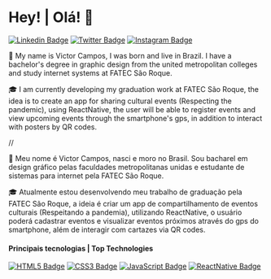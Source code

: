 # Hey! | Olá! 👋

[![Linkedin Badge](https://img.shields.io/badge/-Victor_Campos-0e76a8?style=flat&labelColor=0e76a8&logo=linkedin&logoColor=white&link=https://www.linkedin.com/in/victor-campos-54217516b/)](https://www.linkedin.com/in/victor-campos-54217516b/) 
[![Twitter Badge](https://img.shields.io/badge/-@v__cmps-00acee?style=flat&labelColor=00acee&logo=twitter&logoColor=white&link=https://twitter.com/v_cmpsm)](https://twitter.com/v_cmpsm) 
[![Instagram Badge](https://img.shields.io/badge/-@v__cmps-de1b85?style=flate&labelColor=de1b85&logo=instagram&logoColor=white&link=https://instagram.com/v_cmps)](https://instagram.com/v_cmps) 

👦 My name is Victor Campos, I was born and live in Brazil. I have a bachelor's degree in graphic design from the united metropolitan colleges and study internet systems at FATEC São Roque.

🎓 I am currently developing my graduation work at FATEC São Roque, the idea is to create an app for sharing cultural events (Respecting the pandemic), using ReactNative, the user will be able to register events and view upcoming events through the smartphone's gps, in addition to interact with posters by QR codes.

//

👦  Meu nome é Victor Campos, nasci e moro no Brasil. Sou bacharel em design gráfico pelas faculdades metropolitanas unidas e estudante de sistemas para internet pela FATEC São Roque.

🎓  Atualmente estou desenvolvendo meu trabalho de graduação pela FATEC São Roque, a ideia é criar um app de compartilhamento de eventos culturais (Respeitando a pandemia), utilizando ReactNative, o usuário poderá cadastrar eventos e visualizar eventos próximos através do gps do smartphone, além de interagir com cartazes via QR codes.

#### Principais tecnologias | Top Technologies

[![HTML5 Badge](https://img.shields.io/badge/-HTML_5-ec6231?style=for-the-badge&labelColor=000000&logo=html5&logoColor=ec6231)](#)
[![CSS3 Badge](https://img.shields.io/badge/-CSS_3-379AD6?style=for-the-badge&labelColor=000000&logo=css3&logoColor=379AD6)](#)
[![JavaScript Badge](https://img.shields.io/badge/-Javascript-F8DC3D?style=for-the-badge&labelColor=000000&logo=javascript&logoColor=F8DC3D)](#)
[![ReactNative Badge](https://img.shields.io/badge/-React_Native-61DBFB?style=for-the-badge&labelColor=000000&logo=react&logoColor=61DBFB)](#)
